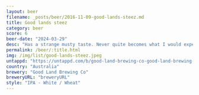 ```yaml
---
layout: beer
filename: _posts/beer/2016-11-09-good-lands-steez.md
title: Good lands steez
category: beer
score: 6
beer-date: "2024-03-29"
desc: "Has a strange musty taste. Never quite becomes what I would expect from an IPA"
permalink: /beer/:title.html
img: /img/list/good-lands-steez.jpeg
untappd: "https://untappd.com/b/good-land-brewing-co-good-land-brewing-co-steez/5615143"
country: "Australia"
brewery: "Good Land Brewing Co"
breweryURL: "breweryURL"
style: "IPA - White / Wheat"
---
```


